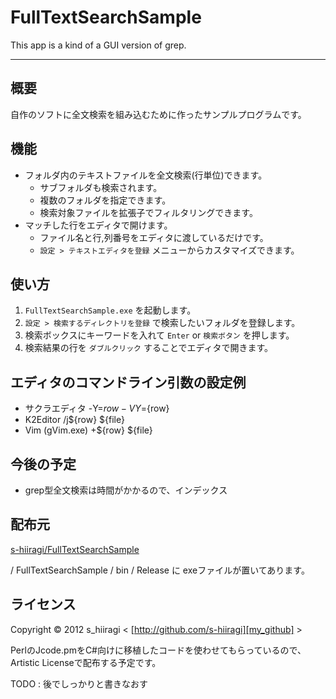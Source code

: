 FullTextSearchSample
===================

This app is a kind of a GUI version of grep.

* * *

概要
-----
自作のソフトに全文検索を組み込むために作ったサンプルプログラムです。

機能
-----
* フォルダ内のテキストファイルを全文検索(行単位)できます。
	* サブフォルダも検索されます。
	* 複数のフォルダを指定できます。
	* 検索対象ファイルを拡張子でフィルタリングできます。
* マッチした行をエディタで開けます。
	* ファイル名と行,列番号をエディタに渡しているだけです。
	* `設定 > テキストエディタを登録` メニューからカスタマイズできます。

使い方
-----
1. `FullTextSearchSample.exe` を起動します。
2. `設定 > 検索するディレクトリを登録` で検索したいフォルダを登録します。
3. 検索ボックスにキーワードを入れて `Enter` or `検索ボタン` を押します。
4. 検索結果の行を `ダブルクリック` することでエディタで開きます。

エディタのコマンドライン引数の設定例
-----
* サクラエディタ
	-Y=${row} -VY=${row}
* K2Editor
	/j${row} ${file}
* Vim (gVim.exe)
	+${row} ${file}

今後の予定
-----
* grep型全文検索は時間がかかるので、インデックス

配布元
-----
[s-hiiragi/FullTextSearchSample](https://github.com/s-hiiragi/FullTextSearchSample)

/ FullTextSearchSample / bin / Release に exeファイルが置いてあります。

ライセンス
-----
Copyright &copy; 2012 s_hiiragi &lt; [http://github.com/s-hiiragi][my_github] &gt;

  [my_github]: http://github.com/s-hiiragi

PerlのJcode.pmをC#向けに移植したコードを使わせてもらっているので、
Artistic Licenseで配布する予定です。

TODO : 後でしっかりと書きなおす
